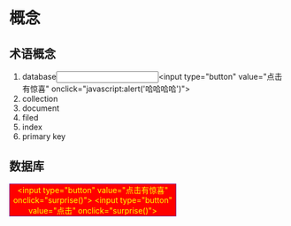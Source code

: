 # 概念
## 术语概念
1. database<span><input type="text"/></span><span><input type="button" value="点击有惊喜" οnclick="javascript:alert('哈哈哈哈')"></span>
2. collection
3. document
4. filed
5. index
6. primary key

## 数据库

<input type="button" value="点击有惊喜" οnclick="surprise()"><!--调用函数-->
<input type="button" value="点击" οnclick="surprise()">




<html>
 <style type="text/css">
    p{
      width:300px;
      color:yellow;
      background-color:red;
      border:dotted thin blue;
      text-align:center;
    }
  </style>
  <!-- js -->
  <script type="text/javascript">
        //声明一个函数(整个文档都可以使用)
        function surprise() {
            alert('恭喜你中了一百万')/*弹出框*/
        }
    </script>
</html>
